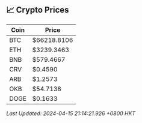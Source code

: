 ## 📈 Crypto Prices

| Coin | Price |
| ---- | ----- |
| BTC | $66218.8106 |
| ETH | $3239.3463 |
| BNB | $579.4667 |
| CRV | $0.4590 |
| ARB | $1.2573 |
| OKB | $54.7138 |
| DOGE | $0.1633 |

_Last Updated: 2024-04-15 21:14:21.926 +0800 HKT_